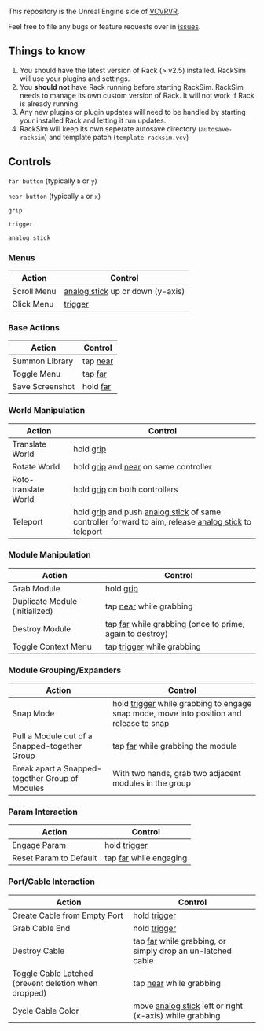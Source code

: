 This repository is the Unreal Engine side of [VCVRVR](https://blog.gotno.net/vcvrvr).

Feel free to file any bugs or feature requests over in [issues](https://github.com/gotno/racksim/issues).

## Things to know
1. You should have the latest version of Rack (> v2.5) installed. RackSim will use your plugins and settings.
2. You **should not** have Rack running before starting RackSim. RackSim needs to manage its own custom version of Rack. It will not work if Rack is already running.
3. Any new plugins or plugin updates will need to be handled by starting your installed Rack and letting it run updates.
4. RackSim will keep its own seperate autosave directory (`autosave-racksim`) and template patch (`template-racksim.vcv`)

## Controls
<a name="far">`far button`</a> (typically `b` or `y`)

<a name="near">`near button`</a> (typically `a` or `x`)

<a name="grip">`grip`</a>

<a name="trigger">`trigger`</a>

<a name="stick">`analog stick`</a>

### Menus
| Action | Control |
| --- | --- |
| Scroll Menu | [analog stick](#stick) up or down (y-axis) |
| Click Menu | [trigger](#trigger) |

### Base Actions
| Action | Control |
| --- | --- |
| Summon Library | tap [near](#near) |
| Toggle Menu | tap [far](#far) |
| Save Screenshot | hold [far](#far) |

### World Manipulation
| Action | Control |
| --- | --- |
| Translate World | hold [grip](#grip) |
| Rotate World | hold [grip](#grip) and [near](#near) on same controller |
| Roto-translate World | hold [grip](#grip) on both controllers |
| Teleport | hold [grip](#grip) and push [analog stick](#stick) of same controller forward to aim, release [analog stick](#stick) to teleport |

### Module Manipulation
| Action | Control |
| --- | --- |
| Grab Module | hold [grip](#grip) |
| Duplicate Module (initialized) | tap [near](#near) while grabbing |
| Destroy Module | tap [far](#far) while grabbing (once to prime, again to destroy) |
| Toggle Context Menu | tap [trigger](#trigger) while grabbing |

### Module Grouping/Expanders
| Action | Control |
| --- | --- |
| Snap Mode | hold [trigger](#trigger) while grabbing to engage snap mode, move into position and release to snap |
| Pull a Module out of a Snapped-together Group | tap [far](#far) while grabbing the module |
| Break apart a Snapped-together Group of Modules | With two hands, grab two adjacent modules in the group |

### Param Interaction
| Action | Control |
| --- | --- |
| Engage Param | hold [trigger](#trigger) |
| Reset Param to Default | tap [far](#far) while engaging |

### Port/Cable Interaction
| Action | Control |
| --- | --- |
| Create Cable from Empty Port | hold [trigger](#trigger) |
| Grab Cable End | hold [trigger](#trigger) |
| Destroy Cable | tap [far](#far) while grabbing, or simply drop an un-latched cable |
| Toggle Cable Latched (prevent deletion when dropped) | tap [near](#far) while grabbing |
| Cycle Cable Color | move [analog stick](#stick) left or right (x-axis) while grabbing |
